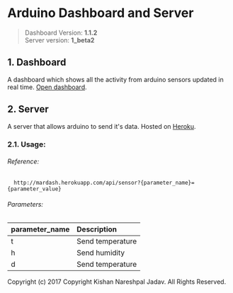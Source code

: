 # Arduino Dashboard and Server

> Dashboard Version: **1.1.2**<br>
> Server version: **1_beta2**

## 1. Dashboard
A dashboard which shows all the activity from arduino sensors updated in real time.
[Open dashboard](https://mareografo.github.io/dashboard).

## 2. Server
A server that allows arduino to send it's data. Hosted on [Heroku](https://heroku.com).

### 2.1. Usage:
###### Reference:
```
  http://mardash.herokuapp.com/api/sensor?{parameter_name}={parameter_value}
```

###### Parameters:

| parameter_name | Description        |
| :------------- | :-------------     |
|    t           |  Send temperature  |
|    h           |  Send humidity     |
|    d           |  Send temperature  |



Copyright (c) 2017 Copyright Kishan Nareshpal Jadav. All Rights Reserved.
